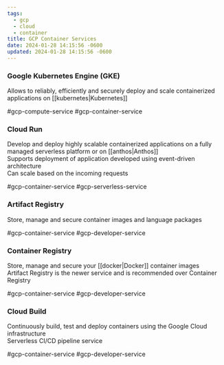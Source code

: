 ```yaml
---
tags:
  - gcp
  - cloud
  - container
title: GCP Container Services
date: 2024-01-28 14:15:56 -0600
updated: 2024-01-28 14:15:56 -0600
---
```


### Google Kubernetes Engine (GKE)
Allows to reliably, efficiently and securely deploy and scale containerized applications on [[kubernetes|Kubernetes]]  

#gcp-compute-service #gcp-container-service

### Cloud Run
Develop and deploy highly scalable containerized applications on a fully managed serverless platform or on [[anthos|Anthos]]  
Supports deployment of application developed using event-driven architecture  
Can scale based on the incoming requests  

#gcp-container-service  #gcp-serverless-service 

### Artifact Registry
Store, manage and secure container images and language packages  

#gcp-container-service #gcp-developer-service 

### Container Registry
Store, manage and secure your [[docker|Docker]] container images  
Artifact Registry is the newer service and is recommended over Container Registry  

#gcp-container-service #gcp-developer-service

### Cloud Build
Continuously build, test and deploy containers using the Google Cloud infrastructure  
Serverless CI/CD pipeline service  

#gcp-container-service #gcp-developer-service
